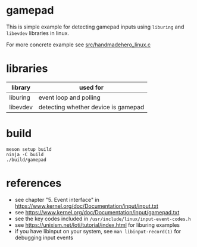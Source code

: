 # gamepad

This is simple example for detecting gamepad inputs using `liburing` and `libevdev` libraries in linux.

For more concrete example see [src/handmadehero_linux.c](https://github.com/e2dk4r/handmadehero/blob/0033e92f90ae6297ce1a281694cd39302f47c206/src/handmadehero_linux.c#L303)

# libraries

| library  | used for                            |
|----------|-------------------------------------|
| liburing | event loop and polling              |
| libevdev | detecting whether device is gamepad |

# build

```
meson setup build
ninja -C build
./build/gamepad
```

# references

- see chapter "5. Event interface" in https://www.kernel.org/doc/Documentation/input/input.txt
- see https://www.kernel.org/doc/Documentation/input/gamepad.txt
- see the key codes included in `/usr/include/linux/input-event-codes.h`
- see https://unixism.net/loti/tutorial/index.html for liburing examples
- if you have libinput on your system, see `man libinput-record(1)` for debugging input events
